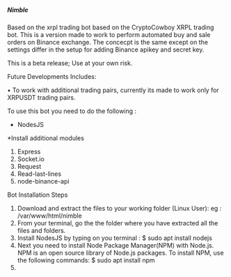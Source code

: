 ##### Nimble #####

Based on the xrpl trading bot based on the CryptoCowboy XRPL trading bot.
This is a version made to work to perform automated buy and sale orders on Binance exchange.
The concecpt is the same except on the settings differ in the setup for adding Binance apikey and secret key.

This is a beta release; Use at your own risk.

Future Developments Includes:

• To work with additional trading pairs, currently its made to work only for XRPUSDT trading pairs.

To use this bot you need to do the following :
- NodesJS 

*Install additional modules
1. Express
2. Socket.io
3. Request
4. Read-last-lines
5. node-binance-api

Bot Installation Steps

1. Download and extract the files to your working folder (Linux User): eg : /var/www/html/nimble
2. From your terminal, go the the folder where you have extracted all the files and folders.
3. Install NodesJS by typing on you terminal :
   $ sudo apt install nodejs
4. Next you need to install Node Package Manager(NPM) with Node.js. NPM is an open source library of Node.js packages. To install NPM, use the following commands: 
   $ sudo apt install npm
5.
